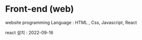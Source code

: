 # Front-end (web)
website programming
Language : HTML , Css, Javascript, React

react 설치 : 2022-09-16

